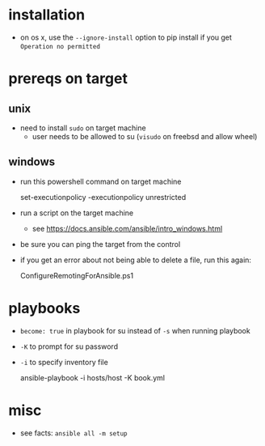 # installation

* on os x, use the `--ignore-install` option to pip install if you get `Operation no permitted`

# prereqs on target

## unix

* need to install `sudo` on target machine
    * user needs to be allowed to su (`visudo` on freebsd and allow wheel)

## windows

* run this powershell command on target machine

    set-executionpolicy -executionpolicy unrestricted

* run a script on the target machine
    * see <https://docs.ansible.com/ansible/intro_windows.html>
* be sure you can ping the target from the control
* if you get an error about not being able to delete a file, run this again:

    ConfigureRemotingForAnsible.ps1

# playbooks

* `become: true` in playbook for su instead of `-s` when running playbook
* `-K` to prompt for su password
* `-i` to specify inventory file

    ansible-playbook -i hosts/host -K book.yml

# misc

* see facts: `ansible all -m setup`
